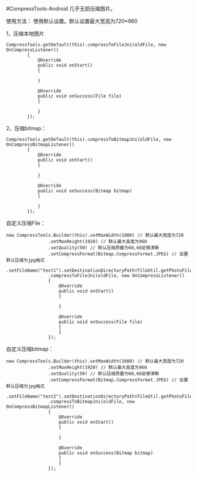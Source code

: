 #CompressTools-Android
几乎无损压缩图片。

使用方法：
使用默认设置。默认设置最大宽高为720*960

1，压缩本地图片

    CompressTools.getDefault(this).compressToFileJni(oldFile, new OnCompressListener()
    		{
    			@Override
    			public void onStart()
    			{

    			}

    			@Override
    			public void onSuccess(File file)
    			{

    			}
    		});

2，压缩bitmap：

    CompressTools.getDefault(this).compressToBitmapJni(oldFile, new OnCompressBitmapListener()
    		{
    			@Override
    			public void onStart()
    			{

    			}

    			@Override
    			public void onSuccess(Bitmap bitmap)
    			{

    			}
    		});

自定义压缩File：

    new CompressTools.Builder(this).setMaxWidth(1080) // 默认最大宽度为720
    				.setMaxHeight(1920) // 默认最大高度为960
    				.setQuality(50) // 默认压缩质量为60,60足够清晰
    				.setCompressFormat(Bitmap.CompressFormat.JPEG) // 设置默认压缩为jpg格式
    				.setFileName("test1").setDestinationDirectoryPath(FileUtil.getPhotoFileDir().getAbsolutePath()).build()
    				.compressToFileJni(oldFile, new OnCompressListener()
    				{
    					@Override
    					public void onStart()
    					{

    					}

    					@Override
    					public void onSuccess(File file)
    					{
    					}
    				});


自定义压缩bitmap：

    new CompressTools.Builder(this).setMaxWidth(1080) // 默认最大宽度为720
    				.setMaxHeight(1920) // 默认最大高度为960
    				.setQuality(50) // 默认压缩质量为60,60足够清晰
    				.setCompressFormat(Bitmap.CompressFormat.JPEG) // 设置默认压缩为jpg格式
    				.setFileName("test2").setDestinationDirectoryPath(FileUtil.getPhotoFileDir().getAbsolutePath()).build()
    				.compressToBitmapJni(oldFile, new OnCompressBitmapListener()
    				{
    					@Override
    					public void onStart()
    					{

    					}

    					@Override
    					public void onSuccess(Bitmap bitmap)
    					{
    					}
    				});
